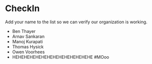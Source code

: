 CheckIn
=======

Add your name to the list so we can verify our organization is working.

* Ben Thayer
* Arnav Sankaran
* Manoj Kurapati
* Thomas Hysick
* Owen Voorhees
* HEHEHEHEHEHEHEHEHEHEHEHEHEHE
#MOoo
